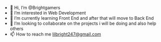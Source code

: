 - 👋 Hi, I’m @Brightgamers
- 👀 I’m interested in Web Development
- 🌱 I’m currently learning Front End and after that will move to Back End
- 💞️ I’m looking to collaborate on the projects i will be doing and also help others
- 📫 How to reach me lilbright247@gmail.com

<!---
Brightgamers/Brightgamers is a ✨ special ✨ repository because its `README.md` (this file) appears on your GitHub profile.
You can click the Preview link to take a look at your changes.
--->

